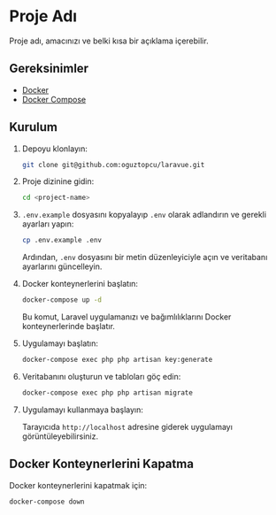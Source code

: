 # Proje Adı

Proje adı, amacınızı ve belki kısa bir açıklama içerebilir.

## Gereksinimler

- [Docker](https://www.docker.com/)
- [Docker Compose](https://docs.docker.com/compose/)

## Kurulum

1. Depoyu klonlayın:

    ```bash
    git clone git@github.com:oguztopcu/laravue.git
    ```

2. Proje dizinine gidin:

    ```bash
    cd <project-name>
    ```

3. `.env.example` dosyasını kopyalayıp `.env` olarak adlandırın ve gerekli ayarları yapın:

    ```bash
    cp .env.example .env
    ```

    Ardından, `.env` dosyasını bir metin düzenleyiciyle açın ve veritabanı ayarlarını güncelleyin.

4. Docker konteynerlerini başlatın:

    ```bash
    docker-compose up -d
    ```

    Bu komut, Laravel uygulamanızı ve bağımlılıklarını Docker konteynerlerinde başlatır.

5. Uygulamayı başlatın:

    ```bash
    docker-compose exec php php artisan key:generate
    ```

6. Veritabanını oluşturun ve tabloları göç edin:

    ```bash
    docker-compose exec php php artisan migrate
    ```

7. Uygulamayı kullanmaya başlayın:

    Tarayıcıda `http://localhost` adresine giderek uygulamayı görüntüleyebilirsiniz.

## Docker Konteynerlerini Kapatma

Docker konteynerlerini kapatmak için:

```bash
docker-compose down
